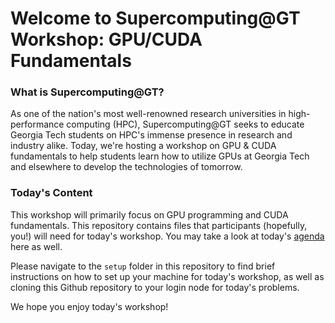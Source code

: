 # Welcome to Supercomputing@GT Workshop: GPU/CUDA Fundamentals 

### What is Supercomputing@GT?
As one of the nation's most well-renowned research universities in high-performance computing (HPC), Supercomputing@GT seeks to educate Georgia Tech students on HPC's immense presence in research and industry alike. Today, we're hosting a workshop on GPU & CUDA fundamentals to help students learn how to utilize GPUs at Georgia Tech and elsewhere to develop the technologies of tomorrow.

### Today's Content
This workshop will primarily focus on GPU programming and CUDA fundamentals. This repository contains files that participants (hopefully, you!) will need for today's workshop. You may take a look at today's [agenda](agenda.md) here as well. 

Please navigate to the ``setup`` folder in this repository to find brief instructions on how to set up your machine for today's workshop, as well as cloning this Github repository to your login node for today's problems. 

We hope you enjoy today's workshop!
&nbsp;


